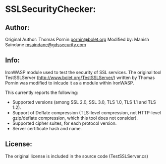 SSLSecurityChecker:
===================

Author:
-------
Original Author: Thomas Pornin <pornin@bolet.org>
Modified by: Manish Saindane <msaindane@gdssecurity.com>

Info:
-----
IronWASP module used to test the security of SSL services. The original tool TestSSLServer (http://www.bolet.org/TestSSLServer/) written by Thomas Pornin was modified to inlcude it as a module within IronWASP.

This currently reports the following:
- Supported versions (among SSL 2.0, SSL 3.0, TLS 1.0, TLS 1.1 and TLS 1.2).
- Support of Deflate compression (TLS-level compression, not HTTP-level gzip/deflate compression, which this tool does not consider).
- Supported cipher suites, for each protocol version.
- Server certificate hash and name.

License:
--------
The original license is included in the source code (TestSSLServer.cs)
